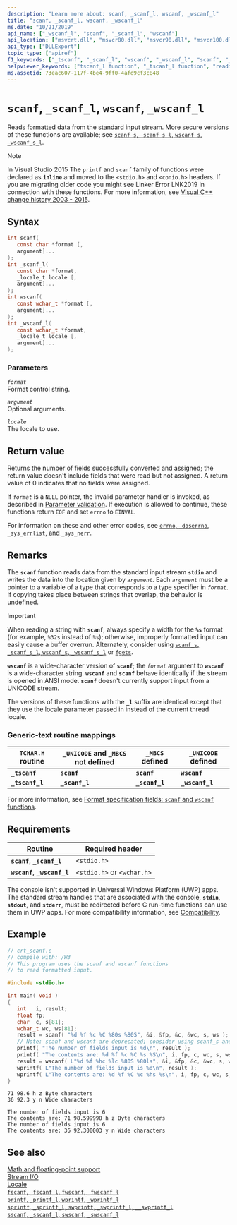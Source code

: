 ```yaml
---
description: "Learn more about: scanf, _scanf_l, wscanf, _wscanf_l"
title: "scanf, _scanf_l, wscanf, _wscanf_l"
ms.date: "10/21/2019"
api_name: ["_wscanf_l", "scanf", "_scanf_l", "wscanf"]
api_location: ["msvcrt.dll", "msvcr80.dll", "msvcr90.dll", "msvcr100.dll", "msvcr100_clr0400.dll", "msvcr110.dll", "msvcr110_clr0400.dll", "msvcr120.dll", "msvcr120_clr0400.dll", "ucrtbase.dll"]
api_type: ["DLLExport"]
topic_type: ["apiref"]
f1_keywords: ["_tscanf", "_scanf_l", "wscanf", "_wscanf_l", "scanf", "_tscanf_l"]
helpviewer_keywords: ["tscanf_l function", "_tscanf_l function", "reading data [C++], from input streams", "_tscanf function", "data [C++], reading from input stream", "scanf_l function", "scanf function", "wscanf function", "_scanf_l function", "tscanf function", "formatted data [C++], from input streams", "wscanf_l function", "_wscanf_l function"]
ms.assetid: 73eac607-117f-4be4-9ff0-4afd9cf3c848
---
```

# `scanf`, `_scanf_l`, `wscanf`, `_wscanf_l`

Reads formatted data from the standard input stream. More secure versions of these functions are available; see [`scanf_s`, `_scanf_s_l`, `wscanf_s`, `_wscanf_s_l`](scanf-s-scanf-s-l-wscanf-s-wscanf-s-l.md).

> [!NOTE]
> In Visual Studio 2015 The `printf` and `scanf` family of functions were declared as **`inline`** and moved to the `<stdio.h>` and `<conio.h>` headers. If you are migrating older code you might see Linker Error LNK2019 in connection with these functions. For more information, see [Visual C++ change history 2003 - 2015](../../porting/visual-cpp-change-history-2003-2015.md#stdio_and_conio).

## Syntax

```C
int scanf(
   const char *format [,
   argument]...
);
int _scanf_l(
   const char *format,
   _locale_t locale [,
   argument]...
);
int wscanf(
   const wchar_t *format [,
   argument]...
);
int _wscanf_l(
   const wchar_t *format,
   _locale_t locale [,
   argument]...
);
```

### Parameters

*`format`*\
Format control string.

*`argument`*\
Optional arguments.

*`locale`*\
The locale to use.

## Return value

Returns the number of fields successfully converted and assigned; the return value doesn't include fields that were read but not assigned. A return value of 0 indicates that no fields were assigned.

If *`format`* is a `NULL` pointer, the invalid parameter handler is invoked, as described in [Parameter validation](../parameter-validation.md). If execution is allowed to continue, these functions return `EOF` and set `errno` to `EINVAL`.

For information on these and other error codes, see [`errno`, `_doserrno`, `_sys_errlist`, and `_sys_nerr`](../errno-doserrno-sys-errlist-and-sys-nerr.md).

## Remarks

The **`scanf`** function reads data from the standard input stream **`stdin`** and writes the data into the location given by *`argument`*. Each *`argument`* must be a pointer to a variable of a type that corresponds to a type specifier in *`format`*. If copying takes place between strings that overlap, the behavior is undefined.

> [!IMPORTANT]
> When reading a string with **`scanf`**, always specify a width for the **`%s`** format (for example, `%32s` instead of `%s`); otherwise, improperly formatted input can easily cause a buffer overrun. Alternately, consider using [`scanf_s`, `_scanf_s_l`, `wscanf_s`, `_wscanf_s_l`](scanf-s-scanf-s-l-wscanf-s-wscanf-s-l.md) or [`fgets`](fgets-fgetws.md).

**`wscanf`** is a wide-character version of **`scanf`**; the *`format`* argument to **`wscanf`** is a wide-character string. **`wscanf`** and **`scanf`** behave identically if the stream is opened in ANSI mode. **`scanf`** doesn't currently support input from a UNICODE stream.

The versions of these functions with the **`_l`** suffix are identical except that they use the locale parameter passed in instead of the current thread locale.

### Generic-text routine mappings

| `TCHAR.H` routine | `_UNICODE` and `_MBCS` not defined | `_MBCS` defined | `_UNICODE` defined |
|---|---|---|---|
| **`_tscanf`** | **`scanf`** | **`scanf`** | **`wscanf`** |
| **`_tscanf_l`** | **`_scanf_l`** | **`_scanf_l`** | **`_wscanf_l`** |

For more information, see [Format specification fields: `scanf` and `wscanf` functions](../format-specification-fields-scanf-and-wscanf-functions.md).

## Requirements

| Routine | Required header |
|---|---|
| **`scanf`**, **`_scanf_l`** | `<stdio.h>` |
| **`wscanf`**, **`_wscanf_l`** | `<stdio.h>` or `<wchar.h>` |

The console isn't supported in Universal Windows Platform (UWP) apps. The standard stream handles that are associated with the console, **`stdin`**, **`stdout`**, and **`stderr`**, must be redirected before C run-time functions can use them in UWP apps. For more compatibility information, see [Compatibility](../compatibility.md).

## Example

```C
// crt_scanf.c
// compile with: /W3
// This program uses the scanf and wscanf functions
// to read formatted input.

#include <stdio.h>

int main( void )
{
   int   i, result;
   float fp;
   char  c, s[81];
   wchar_t wc, ws[81];
   result = scanf( "%d %f %c %C %80s %80S", &i, &fp, &c, &wc, s, ws ); // C4996
   // Note: scanf and wscanf are deprecated; consider using scanf_s and wscanf_s
   printf( "The number of fields input is %d\n", result );
   printf( "The contents are: %d %f %c %C %s %S\n", i, fp, c, wc, s, ws);
   result = wscanf( L"%d %f %hc %lc %80S %80ls", &i, &fp, &c, &wc, s, ws ); // C4996
   wprintf( L"The number of fields input is %d\n", result );
   wprintf( L"The contents are: %d %f %C %c %hs %s\n", i, fp, c, wc, s, ws);
}
```

```Input
71 98.6 h z Byte characters
36 92.3 y n Wide characters
```

```Output
The number of fields input is 6
The contents are: 71 98.599998 h z Byte characters
The number of fields input is 6
The contents are: 36 92.300003 y n Wide characters
```

## See also

[Math and floating-point support](../floating-point-support.md)\
[Stream I/O](../stream-i-o.md)\
[Locale](../locale.md)\
[`fscanf`, `_fscanf_l`, `fwscanf`, `_fwscanf_l`](fscanf-fscanf-l-fwscanf-fwscanf-l.md)\
[`printf`, `_printf_l`, `wprintf`, `_wprintf_l`](printf-printf-l-wprintf-wprintf-l.md)\
[`sprintf`, `_sprintf_l`, `swprintf`, `_swprintf_l`, `__swprintf_l`](sprintf-sprintf-l-swprintf-swprintf-l-swprintf-l.md)\
[`sscanf`, `_sscanf_l`, `swscanf`, `_swscanf_l`](sscanf-sscanf-l-swscanf-swscanf-l.md)
